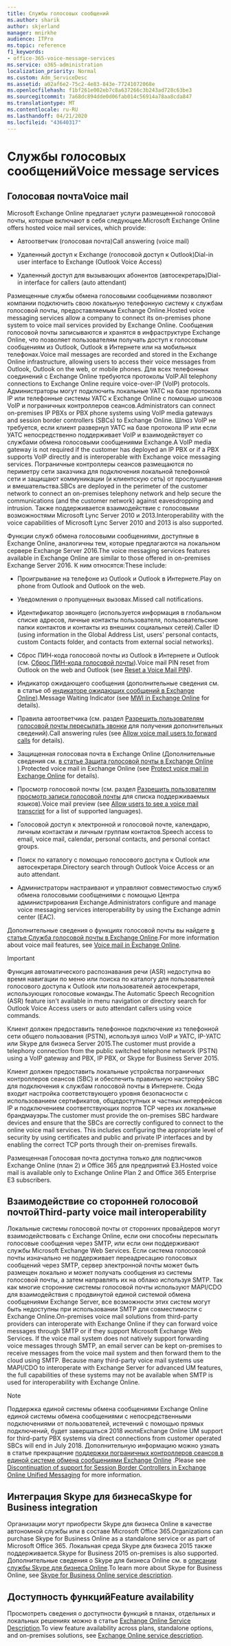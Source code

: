 ```yaml
---
title: Службы голосовых сообщений
ms.author: sharik
author: skjerland
manager: mnirkhe
audience: ITPro
ms.topic: reference
f1_keywords:
- office-365-voice-message-services
ms.service: o365-administration
localization_priority: Normal
ms.custom: Adm_ServiceDesc
ms.assetid: a02af6e2-75c2-4e83-843e-77241072068e
ms.openlocfilehash: f1bf261e002eb7c8a637266c3b243ad728c63be3
ms.sourcegitcommit: 7a68dc894dde0d06fab014c56914a78aa8cda847
ms.translationtype: MT
ms.contentlocale: ru-RU
ms.lasthandoff: 04/21/2020
ms.locfileid: "43640317"
---
```

# <a name="voice-message-services"></a><span data-ttu-id="99d30-102">Службы голосовых сообщений</span><span class="sxs-lookup"><span data-stu-id="99d30-102">Voice message services</span></span>

## <a name="voice-mail"></a><span data-ttu-id="99d30-103">Голосовая почта</span><span class="sxs-lookup"><span data-stu-id="99d30-103">Voice mail</span></span>

<span data-ttu-id="99d30-104">Microsoft Exchange Online предлагает услуги размещенной голосовой почты, которые включают в себя следующее.</span><span class="sxs-lookup"><span data-stu-id="99d30-104">Microsoft Exchange Online offers hosted voice mail services, which provide:</span></span>
  
- <span data-ttu-id="99d30-105">Автоответчик (голосовая почта)</span><span class="sxs-lookup"><span data-stu-id="99d30-105">Call answering (voice mail)</span></span>
    
- <span data-ttu-id="99d30-106">Удаленный доступ к Exchange (голосовой доступ к Outlook)</span><span class="sxs-lookup"><span data-stu-id="99d30-106">Dial-in user interface to Exchange (Outlook Voice Access)</span></span>
    
- <span data-ttu-id="99d30-107">Удаленный доступ для вызывающих абонентов (автосекретарь)</span><span class="sxs-lookup"><span data-stu-id="99d30-107">Dial-in interface for callers (auto attendant)</span></span>
    
<span data-ttu-id="99d30-108">Размещенные службы обмена голосовыми сообщениями позволяют компании подключить свою локальную телефонную систему к службам голосовой почты, предоставляемым Exchange Online.</span><span class="sxs-lookup"><span data-stu-id="99d30-108">Hosted voice messaging services allow a company to connect its on-premises phone system to voice mail services provided by Exchange Online.</span></span> <span data-ttu-id="99d30-109">Сообщения голосовой почты записываются и хранятся в инфраструктуре Exchange Online, что позволяет пользователям получать доступ к голосовым сообщениям из Outlook, Outlook в Интернете или на мобильных телефонах.</span><span class="sxs-lookup"><span data-stu-id="99d30-109">Voice mail messages are recorded and stored in the Exchange Online infrastructure, allowing users to access their voice messages from Outlook, Outlook on the web, or mobile phones.</span></span> <span data-ttu-id="99d30-110">Для всех телефонных соединений с Exchange Online требуются протоколы VoIP.</span><span class="sxs-lookup"><span data-stu-id="99d30-110">All telephony connections to Exchange Online require voice-over-IP (VoIP) protocols.</span></span> <span data-ttu-id="99d30-111">Администраторы могут подключить локальные УАТС на базе протокола IP или телефонные системы УАТС к Exchange Online с помощью шлюзов VoIP и пограничных контроллеров сеансов.</span><span class="sxs-lookup"><span data-stu-id="99d30-111">Administrators can connect on-premises IP PBXs or PBX phone systems using VoIP media gateways and session border controllers (SBCs) to Exchange Online.</span></span> <span data-ttu-id="99d30-112">Шлюз VoIP не требуется, если клиент развернул УАТС на базе протокола IP или если УАТС непосредственно поддерживает VoIP и взаимодействует со службами обмена голосовыми сообщениями Exchange.</span><span class="sxs-lookup"><span data-stu-id="99d30-112">A VoIP media gateway is not required if the customer has deployed an IP PBX or if a PBX supports VoIP directly and is interoperable with Exchange voice messaging services.</span></span> <span data-ttu-id="99d30-113">Пограничные контроллеры сеансов размещаются по периметру сети заказчика для подключения локальной телефонной сети и защищают коммуникации (и клиентскую сеть) от прослушивания и вмешательства.</span><span class="sxs-lookup"><span data-stu-id="99d30-113">SBCs are deployed in the perimeter of the customer network to connect an on-premises telephony network and help secure the communications (and the customer network) against eavesdropping and intrusion.</span></span> <span data-ttu-id="99d30-114">Также поддерживается взаимодействие с голосовыми возможностями Microsoft Lync Server 2010 и 2013.</span><span class="sxs-lookup"><span data-stu-id="99d30-114">Interoperability with the voice capabilities of Microsoft Lync Server 2010 and 2013 is also supported.</span></span>
  
<span data-ttu-id="99d30-115">Функции служб обмена голосовыми сообщениями, доступные в Exchange Online, аналогичны тем, которые предлагаются на локальном сервере Exchange Server 2016.</span><span class="sxs-lookup"><span data-stu-id="99d30-115">The voice messaging services features available in Exchange Online are similar to those offered in on-premises Exchange Server 2016.</span></span> <span data-ttu-id="99d30-116">К ним относятся:</span><span class="sxs-lookup"><span data-stu-id="99d30-116">These include:</span></span>
  
- <span data-ttu-id="99d30-117">Проигрывание на телефоне из Outlook и Outlook в Интернете.</span><span class="sxs-lookup"><span data-stu-id="99d30-117">Play on phone from Outlook and Outlook on the web.</span></span>
    
- <span data-ttu-id="99d30-118">Уведомления о пропущенных вызовах.</span><span class="sxs-lookup"><span data-stu-id="99d30-118">Missed call notifications.</span></span>
    
- <span data-ttu-id="99d30-119">Идентификатор звонящего (используется информация в глобальном списке адресов, личные контакты пользователя, пользовательские папки контактов и контакты из внешних социальных сетей).</span><span class="sxs-lookup"><span data-stu-id="99d30-119">Caller ID (using information in the Global Address List, users' personal contacts, custom Contacts folder, and contacts from external social networks).</span></span>
    
- <span data-ttu-id="99d30-120">Сброс ПИН-кода голосовой почты из Outlook в Интернете и Outlook (см. [Сброс ПИН-кода голосовой почты](https://go.microsoft.com/fwlink/p/?LinkId=286328)).</span><span class="sxs-lookup"><span data-stu-id="99d30-120">Voice mail PIN reset from Outlook on the web and Outlook (see [Reset a Voice Mail PIN](https://go.microsoft.com/fwlink/p/?LinkId=286328)).</span></span>
    
- <span data-ttu-id="99d30-121">Индикатор ожидающего сообщения (дополнительные сведения см. в статье об [индикаторе ожидающих сообщений в Exchange Online](https://go.microsoft.com/fwlink/p/?LinkId=271794)).</span><span class="sxs-lookup"><span data-stu-id="99d30-121">Message Waiting Indicator (see [MWI in Exchange Online](https://go.microsoft.com/fwlink/p/?LinkId=271794) for details).</span></span> 
    
- <span data-ttu-id="99d30-122">Правила автоответчика (см. раздел [Разрешить пользователям голосовой почты пересылать звонки](https://go.microsoft.com/fwlink/p/?LinkId=271795) для получения дополнительных сведений).</span><span class="sxs-lookup"><span data-stu-id="99d30-122">Call answering rules (see [Allow voice mail users to forward calls](https://go.microsoft.com/fwlink/p/?LinkId=271795) for details).</span></span>
    
- <span data-ttu-id="99d30-123">Защищенная голосовая почта в Exchange Online (Дополнительные сведения см. [в статье Защита голосовой почты в Exchange Online](https://go.microsoft.com/fwlink/p/?LinkId=271796) ).</span><span class="sxs-lookup"><span data-stu-id="99d30-123">Protected voice mail in Exchange Online (see [Protect voice mail in Exchange Online](https://go.microsoft.com/fwlink/p/?LinkId=271796) for details).</span></span>
    
- <span data-ttu-id="99d30-124">Просмотр голосовой почты (см. раздел [Разрешить пользователям просмотр записи голосовой почты](https://go.microsoft.com/fwlink/p/?LinkId=271797) для списка поддерживаемых языков).</span><span class="sxs-lookup"><span data-stu-id="99d30-124">Voice mail preview (see [Allow users to see a voice mail transcript](https://go.microsoft.com/fwlink/p/?LinkId=271797) for a list of supported languages).</span></span>
    
- <span data-ttu-id="99d30-125">Голосовой доступ к электронной и голосовой почте, календарю, личным контактам и личным группам контактов.</span><span class="sxs-lookup"><span data-stu-id="99d30-125">Speech access to email, voice mail, calendar, personal contacts, and personal contact groups.</span></span>
    
- <span data-ttu-id="99d30-126">Поиск по каталогу с помощью голосового доступа к Outlook или автосекретаря.</span><span class="sxs-lookup"><span data-stu-id="99d30-126">Directory search through Outlook Voice Access or an auto attendant.</span></span>
    
- <span data-ttu-id="99d30-127">Администраторы настраивают и управляют совместимостью служб обмена голосовыми сообщениями с помощью Центра администрирования Exchange.</span><span class="sxs-lookup"><span data-stu-id="99d30-127">Administrators configure and manage voice messaging services interoperability by using the Exchange admin center (EAC).</span></span>
    
<span data-ttu-id="99d30-128">Дополнительные сведения о функциях голосовой почты вы найдете [в статье Служба голосовой почты в Exchange Online](https://go.microsoft.com/fwlink/p/?LinkId=271798).</span><span class="sxs-lookup"><span data-stu-id="99d30-128">For more information about voice mail features, see [Voice mail in Exchange Online](https://go.microsoft.com/fwlink/p/?LinkId=271798).</span></span>
  
> [!IMPORTANT]
> <span data-ttu-id="99d30-129">Функция автоматического распознавания речи (ASR) недоступна во время навигации по меню или поиска по каталогу для пользователей голосового доступа к Outlook или пользователей автосекретаря, использующих голосовые команды.</span><span class="sxs-lookup"><span data-stu-id="99d30-129">The Automatic Speech Recognition (ASR) feature isn't available in menu navigation or directory search for Outlook Voice Access users or auto attendant callers using voice commands.</span></span> 
>
> <span data-ttu-id="99d30-130">Клиент должен предоставить телефонное подключение из телефонной сети общего пользования (PSTN), используя шлюз VoIP и УАТС, IP-УАТС или Skype для бизнеса Server 2015.</span><span class="sxs-lookup"><span data-stu-id="99d30-130">The customer must provide a telephony connection from the public switched telephone network (PSTN) using a VoIP gateway and PBX, IP PBX, or Skype for Business Server 2015.</span></span> 
>
> <span data-ttu-id="99d30-p103">Клиент должен предоставить локальные устройства пограничных контроллеров сеансов (SBC) и обеспечить правильную настройку SBC для подключения к службам голосовой почты в Интернете. Сюда входит настройка соответствующего уровня безопасности с использованием сертификатов, общедоступных и частных интерфейсов IP и подключением соответствующих портов TCP через их локальные брандмауэры.</span><span class="sxs-lookup"><span data-stu-id="99d30-p103">The customer must provide the on-premises SBC hardware devices and ensure that the SBCs are correctly configured to connect to the online voice mail services. This includes configuring the appropriate level of security by using certificates and public and private IP interfaces and by enabling the correct TCP ports through their on-premises firewalls.</span></span> 
>
> <span data-ttu-id="99d30-133">Размещенная Голосовая почта доступна только для подписчиков Exchange Online (план 2) и Office 365 для предприятий E3.</span><span class="sxs-lookup"><span data-stu-id="99d30-133">Hosted voice mail is available only to Exchange Online Plan 2 and Office 365 Enterprise E3 subscribers.</span></span> 
  
## <a name="third-party-voice-mail-interoperability"></a><span data-ttu-id="99d30-134">Взаимодействие со сторонней голосовой почтой</span><span class="sxs-lookup"><span data-stu-id="99d30-134">Third-party voice mail interoperability</span></span>

<span data-ttu-id="99d30-p104">Локальные системы голосовой почты от сторонних провайдеров могут взаимодействовать с Exchange Online, если они способны пересылать голосовые сообщения через SMTP, или если они поддерживают службы Microsoft Exchange Web Services. Если система голосовой почты изначально не поддерживает переадресацию голосовых сообщений через SMTP, сервер электронной почты может быть размещен локально и может получать сообщения из системы голосовой почты, а затем направлять их на облако используя SMTP. Так как многие сторонние системы голосовой почты используют MAPI/CDO для взаимодействия с продвинутой единой системой обмена сообщениями Exchange Server, все возможности этих систем могут быть недоступны при использовании SMTP для совместимости с Exchange Online.</span><span class="sxs-lookup"><span data-stu-id="99d30-p104">On-premises voice mail solutions from third-party providers can interoperate with Exchange Online if they can forward voice messages through SMTP or if they support Microsoft Exchange Web Services. If the voice mail system does not natively support forwarding voice messages through SMTP, an email server can be kept on-premises to receive messages from the voice mail system and then forward them to the cloud using SMTP. Because many third-party voice mail systems use MAPI/CDO to interoperate with Exchange Server for advanced UM features, the full capabilities of these systems may not be available when SMTP is used for interoperability with Exchange Online.</span></span>
  
> [!NOTE]
> <span data-ttu-id="99d30-138">Поддержка единой системы обмена сообщениями Exchange Online единой системы обмена сообщениями с непосредственными подключениями от пользователей, истечений с помощью прямых подключений, будет завершаться 2018 июля</span><span class="sxs-lookup"><span data-stu-id="99d30-138">Exchange Online UM support for third-party PBX systems via direct connections from customer operated SBCs will end in July 2018.</span></span> <span data-ttu-id="99d30-139">Дополнительную информацию можно узнать в статье прекращение [поддержки пограничных контроллеров сеансов в единой системе обмена сообщениями Exchange Online](https://techcommunity.microsoft.com/t5/Exchange-Team-Blog/Discontinuation-of-support-for-Session-Border-Controllers-in/ba-p/607117) .</span><span class="sxs-lookup"><span data-stu-id="99d30-139">Please see [Discontinuation of support for Session Border Controllers in Exchange Online Unified Messaging](https://techcommunity.microsoft.com/t5/Exchange-Team-Blog/Discontinuation-of-support-for-Session-Border-Controllers-in/ba-p/607117) for more information.</span></span> 
  
## <a name="skype-for-business-integration"></a><span data-ttu-id="99d30-140">Интеграция Skype для бизнеса</span><span class="sxs-lookup"><span data-stu-id="99d30-140">Skype for Business integration</span></span>

<span data-ttu-id="99d30-141">Организации могут приобрести Skype для бизнеса Online в качестве автономной службы или в составе Microsoft Office 365.</span><span class="sxs-lookup"><span data-stu-id="99d30-141">Organizations can purchase Skype for Business Online as a standalone service or as part of Microsoft Office 365.</span></span> <span data-ttu-id="99d30-142">Локальная среда Skype для бизнеса 2015 также поддерживается.</span><span class="sxs-lookup"><span data-stu-id="99d30-142">Skype for Business 2015 on-premises is also supported.</span></span> <span data-ttu-id="99d30-143">Дополнительные сведения о Skype для бизнеса Online см. в [описании службы Skype для бизнеса Online](../skype-for-business-online-service-description/skype-for-business-online-service-description.md).</span><span class="sxs-lookup"><span data-stu-id="99d30-143">To learn more about Skype for Business Online, see [Skype for Business Online service description](../skype-for-business-online-service-description/skype-for-business-online-service-description.md).</span></span>
  
## <a name="feature-availability"></a><span data-ttu-id="99d30-144">Доступность функций</span><span class="sxs-lookup"><span data-stu-id="99d30-144">Feature availability</span></span>

<span data-ttu-id="99d30-145">Просмотреть сведения о доступности функций в планах, отдельных и локальных решениях можно в статье [Exchange Online Service Description](exchange-online-service-description.md).</span><span class="sxs-lookup"><span data-stu-id="99d30-145">To view feature availability across plans, standalone options, and on-premises solutions, see [Exchange Online service description](exchange-online-service-description.md).</span></span>
  

